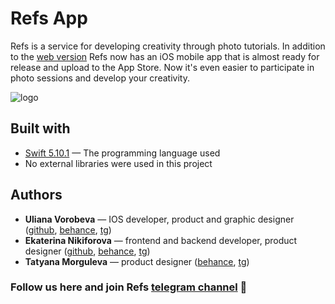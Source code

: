 # Refs App
Refs is a service for developing creativity through photo tutorials. In addition to the [web version](https://github.com/HSEADC/B21DZ09-L3-Project-04) Refs now has an iOS mobile app that is almost ready for release and upload to the App Store. Now it's even easier to participate in photo sessions and develop your creativity.

![logo](https://i.postimg.cc/B6vXkpcs/Frame-632790.png)

## Built with

* [Swift 5.10.1](https://developer.apple.com/swift/) — The programming language used
* No external libraries were used in this project

## Authors

* **Uliana Vorobeva** — IOS developer, product and graphic designer ([github](https://github.com/uliana1302), [behance](https://www.behance.net/uvvorobyova), [tg](https://t.me/uvvorobyova))
* **Ekaterina Nikiforova** — frontend and backend developer, product designer ([github](https://github.com/Kef1r1k), [behance](https://www.behance.net/NikiforovaEkaterina), [tg](https://t.me/Katato_potato))
* **Tatyana Morguleva** — product designer ([behance](https://www.behance.net/tauta), [tg](https://t.me/tauta_inka))

### Follow us here and join Refs [telegram channel](https://t.me/reeeefs) :blue_heart:
